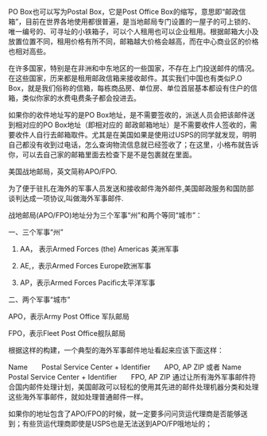 PO Box也可以写为Postal Box，它是Post Office Box的缩写，意思即“邮政信箱”，目前在世界各地使用都很普遍，是当地邮局专门设置的一屋子的可上锁的、唯一编号的、可寻址的小铁箱子，可以个人租用也可以企业租用。根据邮箱大小及放置位置不同，租用价格有所不同，邮箱越大价格会越高，而在中心商业区的价格也相对高些。

在许多国家，特别是在非洲和中东地区的一些国家，不存在上门投送邮件的情况。在这些国家，历来都是租用邮政信箱来接收邮件。其实我们中国也有类似P.O Box，就是我们俗称的信箱，每栋商品房、单位房、单位首层基本都设有住户的信箱，类似你家的水费电费条子都会投进去。

如果你的收件地址写的是PO Box地址，是不需要签收的，派送人员会把该邮件送到相对应的PO Box地址（即相对应的 邮政邮箱地址）是不需要收件人签收的，需要收件人自行去邮箱取件。尤其是在美国如果是使用过USPS的同学就发现，明明自己都没有收到过电话，怎么查询物流信息就已经签收了；在这里，小格布就告诉你，可以去自己家的邮箱里面去检查下是不是包裹就在里面。


 
美国战地邮局，英文简称APO/FPO.　　
 
为了便于驻扎在海外的军事人员发送和接收邮件海外邮件,美国邮政服务和国防部谈判达成一项协议,叫做海外军事邮件.
 
战地邮局(APO/FPO)地址分为三个军事“州”和两个等同“城市”：
 
一、三个军事“州”
 
1. AA， 表示Armed Forces (the) Americas 美洲军事
 
2. AE,，表示Armed Forces Europe欧洲军事
 
3. AP，表示Armed Forces Pacific太平洋军事
 
二、两个军事“城市”
 
APO，表示Army Post Office 军队邮局
 
FPO，表示Fleet Post Office舰队邮局
 
根据这样的构建，一个典型的海外军事邮件地址看起来应该下面这样：
 
Name　　Postal Service Center + Identifier　　APO, AP ZIP
或者
Name　　Postal Service Center + Identifier　　FPO, AP ZIP
通过让所有海外军事邮件符合国内邮件处理计划，美国邮政可以轻松的使用其先进的邮件处理机器分类和处理这些海外军事邮件，就如处理普通邮件一样。

如果你的地址包含了APO/FPO的时候，就一定要多问问货运代理商是否能够送到；有些货运代理商即使是USPS也是无法送到APO/FP哦地址的；
